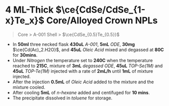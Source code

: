 # 4 ML-Thick $\ce{CdSe/CdSe_{1-x}Te_x}$ Core/Alloyed Crown NPLs
> Core > A-001
> Shell > $\ce{CdSe_{0.5}Te_{0.5}}$


* In **50ml** three necked flask **430uL** *A-001*, **5mL** *ODE*, **30mg** $\ce{Cd(Ac)_2.H2O}$, and **45uL** *Oleic Acid* mixed and degassed at **80C** for **30mins**.
* Under *Nitrogen* the temperature set to **240C** when the temperature reached to **215C**, mixture of **3mL** *degassed ODE*, **45uL** *TOP-Se(1M)* and **45uL** *TOP-Te(1M)* injected with a rate of **2mL/h** until **1mL** of mixture injected.
*  After the injection **0.5mL** of *Oleic Acid* added to the mixture and the mixture cooled.
*  After cooling **5mL** of *n-hexane* added and centifuged for **10 mins**.
*  The precipitate dissolved in *toluene* for storage.